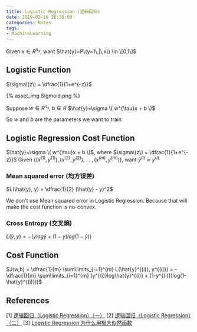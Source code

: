 ```yaml
---
title: Logistic Regression (逻辑回归)
date: 2019-02-16 20:30:00
categories: Notes 
tags: 
- MachineLearning
---
```


Given $x \in R^{n_x}$, want $\hat{y}=P\(y=1\,|\,x\) \in \[0,1\]$

## Logistic Function

$\sigma\(z\) = \dfrac{1}{1+e^{-z}}$

{% asset_img Sigmoid.png %}

Suppose $w \in R^{n_x},\;b \in R$
$\hat{y}=\sigma \( w^{\tau}x + b \)$

So $w$ and $b$ are the parameters we want to train

## Logistic Regression Cost Function

$\hat{y}=\sigma \( w^{\tau}x + b \)$, where $\sigma\(z\) = \dfrac{1}{1+e^{-z}}$
Given $\{(x^{(1)},y^{(1)}),(x^{(2)},y^{(2)}),\;...\;,(x^{(m)},y^{(m)})\}$, want $\hat{y}^{(i)} \approx y^{(i)}$

### Mean squared error (均方误差)

$L(\hat{y}, y) = \dfrac{1}{2} (\hat{y} - y)^2$

We don't use Mean squared error in Logistic Regression. Because that will make the cost function is no-convex.

### Cross Entropy (交叉熵)

$L(\hat{y}, y) = -(ylog\hat{y} + (1-y)log(1-\hat{y}))$

## Cost Function

$J(w,b) = \dfrac{1}{m} \sum\limits_{i=1}^{m} L(\hat{y}^{(i)}, y^{(i)}) = -\dfrac{1}{m} \sum\limits_{i=1}^{m} (y^{(i)}log\hat{y}^{(i)} + (1-y^{(i)})log(1-\hat{y}^{(i)}))$


## References

[1] [逻辑回归（Logistic Regression）（一）](https://zhuanlan.zhihu.com/p/28408516)
[2] [逻辑回归（Logistic Regression）（二）](https://zhuanlan.zhihu.com/p/28415991)
[3] [Logistic Regression 为什么用极大似然函数](https://www.jianshu.com/p/1bf35d61995f)
